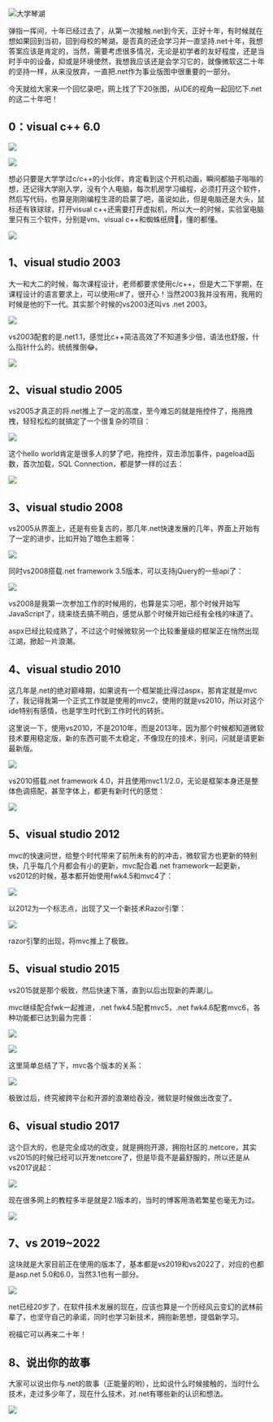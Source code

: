 ![大学琴湖](https://img1.dotnet9.com/2022/02/cover_06.jpg)

弹指一挥间，十年已经过去了，从第一次接触.net到今天，正好十年，有时候就在想如果回到当初，回到母校的琴湖，是否真的还会学习并一直坚持.net十年，我想答案应该是肯定的，当然，需要考虑很多情况，无论是初学者的友好程度，还是当时手中的设备，抑或是环境使然，我想我应该还是会学习它的，就像微软这二十年的坚持一样，从来没放弃，一直把.net作为事业版图中很重要的一部分。

今天就给大家来一个回忆录吧，网上找了下20张图，从IDE的视角一起回忆下.net的这二十年吧！

## 0：visual c++ 6.0

![](https://img1.dotnet9.com/2022/02/0601.jpg)

![](https://img1.dotnet9.com/2022/02/0602.jpg)

想必只要是大学学过c/c++的小伙伴，肯定看到这个开机动画，瞬间都脑子嗡嗡的想，还记得大学刚入学，没有个人电脑，每次机房学习编程，必须打开这个软件，然后写代码，也算是刚刚编程生涯的启蒙了吧，虽说如此，但是电脑还是大头，鼠标还有铁球球，打开visual c++还需要打开虚拟机，所以大一的时候，实验室电脑里只有三个软件，分别是vm、visual c++和蜘蛛纸牌🤣，懂的都懂。

![](https://img1.dotnet9.com/2022/02/0603.jpg)

## 1、visual studio 2003

大一和大二的时候，每次课程设计，老师都要求使用c/c++，但是大二下学期，在课程设计的语言要求上，可以使用c#了，很开心！当然2003我并没有用，我用的时候是他的下一代。其实那个时候的vs2003还叫vs .net 2003。

![](https://img1.dotnet9.com/2022/02/0604.jpg)

vs2003配套的是.net1.1，感觉比c++简洁高效了不知道多少倍，语法也舒服，什么指针什么的，统统推倒😂。

![](https://img1.dotnet9.com/2022/02/0605.jpg)

## 2、visual studio 2005

vs2005才真正的将.net推上了一定的高度，至今难忘的就是拖控件了，拖拖拽拽，轻轻松松的就搞定了一个很复杂的项目：

![](https://img1.dotnet9.com/2022/02/0606.jpg)

这个hello world肯定是很多人的梦了吧，拖控件，双击添加事件，pageload函数，首次加载，SQL Connection，都是梦一样的过去：

![](https://img1.dotnet9.com/2022/02/0607.jpg)

## 3、visual studio 2008

vs2005从界面上，还是有些复古的，那几年.net快速发展的几年，界面上开始有了一定的进步，比如开始了暗色主题等：

![](https://img1.dotnet9.com/2022/02/0608.jpg)

同时vs2008搭载.net framework 3.5版本，可以支持jQuery的一些api了：

![](https://img1.dotnet9.com/2022/02/0609.jpg)

vs2008是我第一次参加工作的时候用的，也算是实习吧，那个时候开始写JavaScript了，绕来绕去搞不明白，感觉从那个时候开始已经有全栈的味道了。

aspx已经比较成熟了，不过这个时候微软另一个比较重量级的框架正在悄然出现江湖，掀起一片浪潮。

## 4、visual studio 2010

这几年是.net的绝对巅峰期，如果说有一个框架能比得过aspx，那肯定就是mvc了，我记得我第一个正式工作就是使用的mvc2，使用的就是vs2010，所以对这个ide特别有感情，也是学生时代到工作时代的转折。

这里说一下，使用vs2010，不是2010年，而是2013年，因为那个时候都知道微软技术要用稳定版，新的东西可能不太稳定，不像现在的技术，别问，问就是请更新最新版。

![](https://img1.dotnet9.com/2022/02/0610.jpg)

vs2010搭载.net framework 4.0，并且使用mvc1.1/2.0，无论是框架本身还是整体色调搭配，甚至字体上，都更有新时代的感觉：

![](https://img1.dotnet9.com/2022/02/0611.jpg)

## 5、visual studio 2012

mvc的快速问世，给整个时代带来了前所未有的的冲击，微软官方也更新的特别快，几乎每几个月都会有小的更新，mvc配合着.net framework一起更新，vs2012的时候，基本都开始使用fwk4.5和mvc4了：

![](https://img1.dotnet9.com/2022/02/0612.jpg)

以2012为一个标志点，出现了又一个新技术Razor引擎：

![](https://img1.dotnet9.com/2022/02/0613.jpg)

razor引擎的出现，将mvc推上了极致。

## 5、visual studio 2015

vs2015就是那个极致，然后快速下落，直到以后出现新的弄潮儿。

mvc继续配合fwk一起推进，.net fwk4.5配套mvc5，.net fwk4.6配套mvc6，各种功能都已达到最为完善：

![](https://img1.dotnet9.com/2022/02/0614.jpg)

![](https://img1.dotnet9.com/2022/02/0615.jpg)

这里简单总结了下，mvc各个版本的关系：

![](https://img1.dotnet9.com/2022/02/0616.jpg)

极致过后，终究被跨平台和开源的浪潮给吞没，微软是时候做出改变了。

## 6、visual studio 2017

这个巨大的，也是完全成功的改变，就是拥抱开源，拥抱社区的.netcore，其实vs2015的时候已经可以开发netcore了，但是毕竟不是最舒服的，所以还是从vs2017说起：

![](https://img1.dotnet9.com/2022/02/0617.jpg)

现在很多网上的教程多半是就是2.1版本的，当时的博客用浩若繁星也毫无为过。

![](https://img1.dotnet9.com/2022/02/0618.jpg)

## 7、vs 2019~2022

这块就是大家目前正在使用的版本了，基本都是vs2019和vs2022了，对应的也都是asp.net 5.0和6.0，当然3.1也有一部分。

![](https://img1.dotnet9.com/2022/02/0619.jpg)

net已经20岁了，在软件技术发展的现在，应该也算是一个历经风云变幻的武林前辈了，也坚守自己的承诺，同时也学习新技术，拥抱新思想，提倡新学习。

祝福它可以再来二十年！

## 8、说出你的故事

大家可以说出你与.net的故事（正能量的哟），比如说什么时候接触的，当时什么技术，走过多少年了，现在什么技术，对.net有哪些新的认识和想法。

![](https://img1.dotnet9.com/2022/02/0620.jpg)
